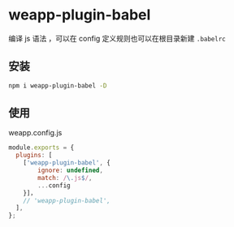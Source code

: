 # weapp-plugin-babel

编译 js 语法 ，可以在 config 定义规则也可以在根目录新建 `.babelrc`

## 安装 

```bash
npm i weapp-plugin-babel -D
```

## 使用
weapp.config.js

```js
module.exports = {
  plugins: [
    ['weapp-plugin-babel', {
        ignore: undefined,
        match: /\.js$/,
        ...config
    }]，
    // 'weapp-plugin-babel',
  ],
};
```